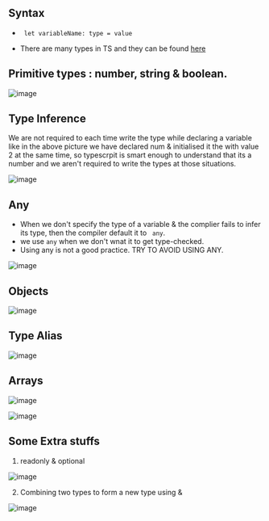 ## Syntax

- ```  let variableName: type = value  ```

- There are many types in TS and they can be found [here](https://www.typescriptlang.org/docs/handbook/2/everyday-types.html)

## Primitive types : number, string & boolean.

![image](https://user-images.githubusercontent.com/75883328/231978020-4eb6637d-17bf-4435-bca2-c0adefe93868.png)


## Type Inference
We are not required to each time write the type while declaring a variable like in the above picture we have declared num & initialised it the with value 2 at the same 
time, so typescrpit is smart enough to understand that its a number and we aren't required to write the types at those situations.

![image](https://user-images.githubusercontent.com/75883328/231980166-fd4792c9-cd2a-4e21-9145-e2c917302965.png)


## Any 
- When we don't specify the type of a variable & the complier fails to infer its type, then the compiler default it to ``` any```. 
- we use ``` any ``` when we don't wnat it to get type-checked.
- Using any is not a good practice. TRY TO AVOID USING ANY.


![image](https://user-images.githubusercontent.com/75883328/231981888-71a8572d-78ab-4529-bf28-1397e9e6c2bf.png)


## Objects
![image](https://user-images.githubusercontent.com/75883328/232025803-67a1ec7b-6a56-4720-a0c2-1a234079cd54.png)

## Type Alias

![image](https://user-images.githubusercontent.com/75883328/232028836-ae726434-837b-4dec-b98b-42144373dec9.png)


## Arrays

![image](https://user-images.githubusercontent.com/75883328/232037200-645e5d76-803d-4bde-82f2-8b3d1ba10c03.png)

![image](https://user-images.githubusercontent.com/75883328/232037668-cd97af2b-0ecb-429a-9b4c-0a339ffb0535.png)



## Some Extra stuffs

1) readonly & optional

![image](https://user-images.githubusercontent.com/75883328/232030771-f3ddc5ce-216b-40a4-afff-c125cb2e3702.png)

2) Combining two types to form a new type using &

![image](https://user-images.githubusercontent.com/75883328/232035775-e47d7015-4c66-42e4-b5f3-d47d388b760f.png)


